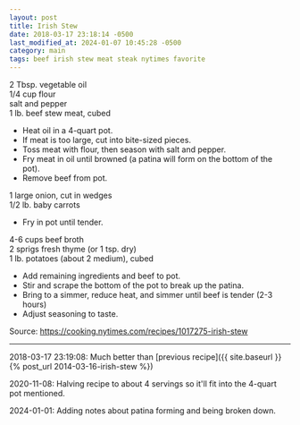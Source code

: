 ```yaml
---
layout: post
title: Irish Stew
date: 2018-03-17 23:18:14 -0500
last_modified_at: 2024-01-07 10:45:28 -0500
category: main
tags: beef irish stew meat steak nytimes favorite
---
```

2 Tbsp. vegetable oil  
1/4 cup flour  
salt and pepper  
1 lb. beef stew meat, cubed  

  * Heat oil in a 4-quart pot.
  * If meat is too large, cut into bite-sized pieces.
  * Toss meat with flour, then season with salt and pepper.
  * Fry meat in oil until browned (a patina will form on the bottom of the pot).
  * Remove beef from pot.

1 large onion, cut in wedges  
1/2 lb. baby carrots  

  * Fry in pot until tender.

4-6 cups beef broth  
2 sprigs fresh thyme (or 1 tsp. dry)  
1 lb. potatoes (about 2 medium), cubed  

  * Add remaining ingredients and beef to pot.
  * Stir and scrape the bottom of the pot to break up the patina.
  * Bring to a simmer, reduce heat, and simmer until beef is tender (2-3 hours)
  * Adjust seasoning to taste.

Source: <https://cooking.nytimes.com/recipes/1017275-irish-stew>

---

2018-03-17 23:19:08: Much better than [previous recipe]({{ site.baseurl }}{% post_url 2014-03-16-irish-stew %})

2020-11-08: Halving recipe to about 4 servings so it'll fit into the 4-quart pot
mentioned.

2024-01-01: Adding notes about patina forming and being broken down.
